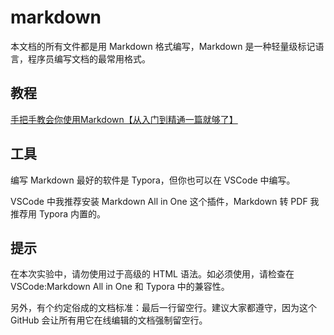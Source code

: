 # markdown

本文档的所有文件都是用 Markdown 格式编写，Markdown 是一种轻量级标记语言，程序员编写文档的最常用格式。

## 教程

[手把手教会你使用Markdown【从入门到精通一篇就够了】](https://blog.csdn.net/qq_40818172/article/details/126260661)

## 工具

编写 Markdown 最好的软件是 Typora，但你也可以在 VSCode 中编写。

VSCode 中我推荐安装 Markdown All in One 这个插件，Markdown 转 PDF 我推荐用 Typora 内置的。

## 提示

在本次实验中，请勿使用过于高级的 HTML 语法。如必须使用，请检查在 VSCode:Markdown All in One 和 Typora 中的兼容性。

另外，有个约定俗成的文档标准：最后一行留空行。建议大家都遵守，因为这个 GitHub 会让所有用它在线编辑的文档强制留空行。
